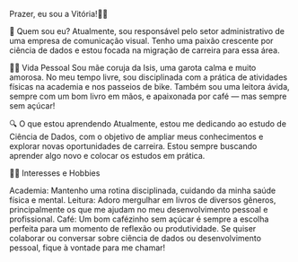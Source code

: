 Prazer, eu sou a Vitória!👋🏻


🌟 Quem sou eu?
Atualmente, sou responsável pelo setor administrativo de uma empresa de comunicação visual. Tenho uma paixão crescente por ciência de dados e estou focada na migração de carreira para essa área.


👩‍👧 Vida Pessoal
Sou mãe coruja da Isis, uma garota calma e muito amorosa. No meu tempo livre, sou disciplinada com a prática de atividades físicas na academia e nos passeios de bike. Também sou uma leitora ávida, sempre com um bom livro em mãos, e apaixonada por café — mas sempre sem açúcar!


🔍 O que estou aprendendo
Atualmente, estou me dedicando ao estudo de Ciência de Dados, com o objetivo de ampliar meus conhecimentos e explorar novas oportunidades de carreira. Estou sempre buscando aprender algo novo e colocar os estudos em prática.


🚴‍♀️ Interesses e Hobbies

Academia: Mantenho uma rotina disciplinada, cuidando da minha saúde física e mental.
Leitura: Adoro mergulhar em livros de diversos gêneros, principalmente os que me ajudam no meu desenvolvimento pessoal e profissional.
Café: Um bom cafézinho sem açúcar é sempre a escolha perfeita para um momento de reflexão ou produtividade.
Se quiser colaborar ou conversar sobre ciência de dados ou desenvolvimento pessoal, fique à vontade para me chamar!

